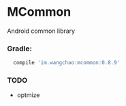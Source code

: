# MCommon
Android common library
### Gradle:
```gradle
  compile 'im.wangchao:mcommon:0.8.9'
```
### TODO
- optmize
